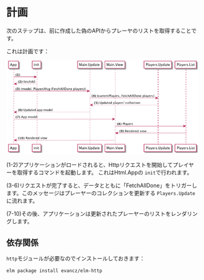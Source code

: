 # 計画

次のステップは、前に作成した偽のAPIからプレーヤのリストを取得することです。

これは計画です：

![計画](01-plan.png)

(1-2)アプリケーションがロードされると、Httpリクエストを開始してプレイヤーを取得するコマンドを起動します。 これはHtml.Appの `init`で行われます。

(3-6)リクエストが完了すると、データとともに「FetchAllDone」をトリガーします。このメッセージはプレーヤーのコレクションを更新する `Players.Update`に流れます。

(7-10)その後、アプリケーションは更新されたプレーヤーのリストをレンダリングします。

## 依存関係

`http`モジュールが必要なのでインストールしておきます：

```bash
elm package install evancz/elm-http
```
